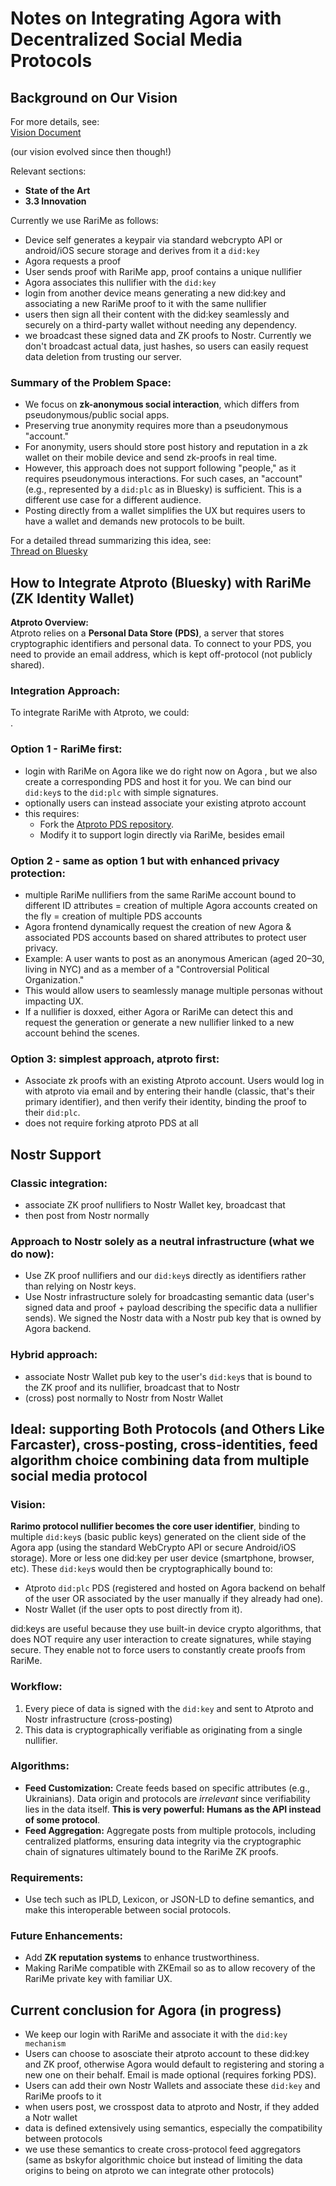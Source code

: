# Notes on Integrating Agora with Decentralized Social Media Protocols

## Background on Our Vision

For more details, see:  
[Vision Document](https://docs.google.com/document/d/1VWdhZ6uBQlab9cqlvhtWxywMnsYzXq6q/edit?usp=sharing&ouid=103751232663868193979&rtpof=true&sd=true)

(our vision evolved since then though!)

Relevant sections:  
- **State of the Art**  
- **3.3 Innovation**

Currently we use RariMe as follows:
- Device self generates a keypair via standard webcrypto API or android/iOS secure storage and derives from it a `did:key`
- Agora requests a proof
- User sends proof with RariMe app, proof contains a unique nullifier
- Agora associates this nullifier with the `did:key`
- login from another device means generating a new did:key and associating a new RariMe proof to it with the same nullifier 
- users then sign all their content with the did:key seamlessly and securely on a third-party wallet without needing any dependency.
- we broadcast these signed data and ZK proofs to Nostr. Currently we don't broadcast actual data, just hashes, so users can easily request data deletion from trusting our server.

### Summary of the Problem Space:
- We focus on **zk-anonymous social interaction**, which differs from pseudonymous/public social apps.  
- Preserving true anonymity requires more than a pseudonymous "account."  
- For anonymity, users should store post history and reputation in a zk wallet on their mobile device and send zk-proofs in real time.  
- However, this approach does not support following "people," as it requires pseudonymous interactions. For such cases, an "account" (e.g., represented by a `did:plc` as in Bluesky) is sufficient. This is a different use case for a different audience.  
- Posting directly from a wallet simplifies the UX but requires users to have a wallet and demands new protocols to be built.  

For a detailed thread summarizing this idea, see:  
[Thread on Bluesky](https://bsky.app/profile/nicobao.dev/post/3l3tkmnefvr26)

## How to Integrate Atproto (Bluesky) with RariMe (ZK Identity Wallet)

**Atproto Overview:**  
Atproto relies on a **Personal Data Store (PDS)**, a server that stores cryptographic identifiers and personal data. To connect to your PDS, you need to provide an email address, which is kept off-protocol (not publicly shared).

### Integration Approach:
To integrate RariMe with Atproto, we could:  
.  

### Option 1 - RariMe first:
- login with RariMe on Agora like we do right now on Agora , but we also create a corresponding PDS and host it for you. We can bind our `did:key`s to the `did:plc` with simple signatures.
- optionally users can instead associate your existing atproto account
- this requires:
    - Fork the [Atproto PDS repository](https://github.com/bluesky-social/pds).  
    - Modify it to support login directly via RariMe, besides email

### Option 2 - same as option 1 but with enhanced privacy protection:
- multiple RariMe nullifiers from the same RariMe account bound to different ID attributes = creation of multiple Agora accounts created on the fly = creation of multiple PDS accounts
- Agora frontend dynamically request the creation of new Agora & associated PDS accounts based on shared attributes to protect user privacy.  
- Example: A user wants to post as an anonymous American (aged 20–30, living in NYC) and as a member of a "Controversial Political Organization."  
- This would allow users to seamlessly manage multiple personas without impacting UX.  
- If a nullifier is doxxed, either Agora or RariMe can detect this and request the generation or generate a new nullifier linked to a new account behind the scenes.

### Option 3: simplest approach, atproto first: 
- Associate zk proofs with an existing Atproto account. Users would log in with atproto via email and by entering their handle (classic, that's their primary identifier), and then verify their identity, binding the proof to their `did:plc`.
- does not require forking atproto PDS at all


## Nostr Support

### Classic integration:
- associate ZK proof nullifiers to Nostr Wallet key, broadcast that
- then post from Nostr normally 

### Approach to Nostr solely as a neutral infrastructure (what we do now): 
- Use ZK proof nullifiers and our `did:key`s directly as identifiers rather than relying on Nostr keys.
- Use Nostr infrastructure solely for broadcasting semantic data (user's signed data and proof + payload describing the specific data a nullifier sends). We signed the Nostr data with a Nostr pub key that is owned by Agora backend.

### Hybrid approach:
- associate Nostr Wallet pub key to the user's `did:key`s that is bound to the ZK proof and its nullifier, broadcast that to Nostr
- (cross) post normally to Nostr from Nostr Wallet

## Ideal: supporting Both Protocols (and Others Like Farcaster), cross-posting, cross-identities, feed algorithm choice combining data from multiple social media protocol

### Vision:
**Rarimo protocol nullifier becomes the core user identifier**, binding to multiple `did:key`s (basic public keys) generated on the client side of the Agora app (using the standard WebCrypto API or secure Android/iOS storage). More or less one did:key per user device (smartphone, browser, etc). These `did:key`s would then be cryptographically bound to:  
- Atproto `did:plc` PDS (registered and hosted on Agora backend on behalf of the user OR associated by the user manually if they already had one).  
- Nostr Wallet (if the user opts to post directly from it).

did:keys are useful because they use built-in device crypto algorithms, that does NOT require any user interaction to create signatures, while staying secure. They enable not to force users to constantly create proofs from RariMe.

### Workflow:
1. Every piece of data is signed with the `did:key` and sent to Atproto and Nostr infrastructure (cross-posting)  
2. This data is cryptographically verifiable as originating from a single nullifier.  

### Algorithms:
- **Feed Customization:** Create feeds based on specific attributes (e.g., Ukrainians). Data origin and protocols are *irrelevant* since verifiability lies in the data itself. **This is very powerful: Humans as the API instead of some protocol**.
- **Feed Aggregation:** Aggregate posts from multiple protocols, including centralized platforms, ensuring data integrity via the cryptographic chain of signatures ultimately bound to the RariMe ZK proofs.

### Requirements:
- Use tech such as IPLD, Lexicon, or JSON-LD to define semantics, and make this interoperable between social protocols.

### Future Enhancements:
- Add **ZK reputation systems** to enhance trustworthiness.
- Making RariMe compatible with ZKEmail so as to allow recovery of the RariMe private key with familiar UX.

## Current conclusion for Agora (in progress)

- We keep our login with RariMe and associate it with the `did:key mechanism`
- Users can choose to asosciate their atproto account to these did:key and ZK proof, otherwise Agora would default to registering and storing a new one on their behalf. Email is made optional (requires forking PDS).
- Users can add their own Nostr Wallets and associate these `did:key` and RariMe proofs to it
- when users post, we crosspost data to atproto and Nostr, if they added a Notr wallet 
- data is defined extensively using semantics, especially the compatibility between protocols
- we use these semantics to create cross-protocol feed aggregators (same as bskyfor algorithmic choice but instead of limiting the data origins to being on atproto we can integrate other protocols)